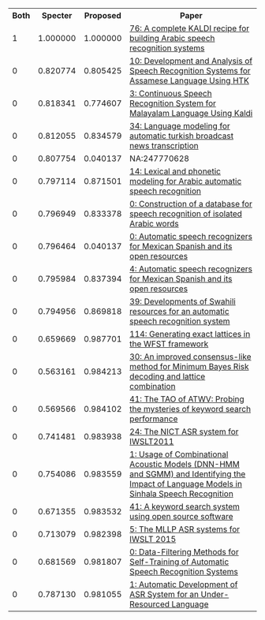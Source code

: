 <html><table><tr>
<th>Both</th>
<th>Specter</th>
<th>Proposed</th>
<th>Paper</th>
</tr>
<tr>
<td>1</td>
<td>1.000000</td>
<td>1.000000</td>
<td><a href="https://www.semanticscholar.org/paper/f33cbf94fdd1817c94f33267b853b24f8b4f28cc">76: A complete KALDI recipe for building Arabic speech recognition systems</a></td>
</tr>
<tr>
<td>0</td>
<td>0.820774</td>
<td>0.805425</td>
<td><a href="https://www.semanticscholar.org/paper/598dcecaf2119c8dc96dd5266871853b89c29caa">10: Development and Analysis of Speech Recognition Systems for Assamese Language Using HTK</a></td>
</tr>
<tr>
<td>0</td>
<td>0.818341</td>
<td>0.774607</td>
<td><a href="https://www.semanticscholar.org/paper/255c9256ec86e4157c849b48788157b48d90d756">3: Continuous Speech Recognition System for Malayalam Language Using Kaldi</a></td>
</tr>
<tr>
<td>0</td>
<td>0.812055</td>
<td>0.834579</td>
<td><a href="https://www.semanticscholar.org/paper/047e4d72776e66d927ff4d0d4aee23f522dea5fe">34: Language modeling for automatic turkish broadcast news transcription</a></td>
</tr>
<tr>
<td>0</td>
<td>0.807754</td>
<td>0.040137</td>
<td>NA:247770628</td>
</tr>
<tr>
<td>0</td>
<td>0.797114</td>
<td>0.871501</td>
<td><a href="https://www.semanticscholar.org/paper/4d14a1aded3117f6c57039d40795e89ffe07dda5">14: Lexical and phonetic modeling for Arabic automatic speech recognition</a></td>
</tr>
<tr>
<td>0</td>
<td>0.796949</td>
<td>0.833378</td>
<td><a href="https://www.semanticscholar.org/paper/511800b3b218f326e9d91005c13a7a9a58b7cf76">0: Construction of a database for speech recognition of isolated Arabic words</a></td>
</tr>
<tr>
<td>0</td>
<td>0.796464</td>
<td>0.040137</td>
<td><a href="https://www.semanticscholar.org/paper/575d50ed7cf7b313726e3127769f17f82e8485ce">0: Automatic speech recognizers for Mexican Spanish and its open resources</a></td>
</tr>
<tr>
<td>0</td>
<td>0.795984</td>
<td>0.837394</td>
<td><a href="https://www.semanticscholar.org/paper/18086056e3dfc51de3eef989454e32e89c3ff173">4: Automatic speech recognizers for Mexican Spanish and its open resources</a></td>
</tr>
<tr>
<td>0</td>
<td>0.794956</td>
<td>0.869818</td>
<td><a href="https://www.semanticscholar.org/paper/7f6785ef8d9d44f602a9e3e40ab4995a445ce1d5">39: Developments of Swahili resources for an automatic speech recognition system</a></td>
</tr>
<tr>
<td>0</td>
<td>0.659669</td>
<td>0.987701</td>
<td><a href="https://www.semanticscholar.org/paper/c9ed9f86cbaec164f2c5b91f2ae8e58bcab6abb2">114: Generating exact lattices in the WFST framework</a></td>
</tr>
<tr>
<td>0</td>
<td>0.563161</td>
<td>0.984213</td>
<td><a href="https://www.semanticscholar.org/paper/83f894e406fc2305bd8aff55b3a57712c98a8a97">30: An improved consensus-like method for Minimum Bayes Risk decoding and lattice combination</a></td>
</tr>
<tr>
<td>0</td>
<td>0.569566</td>
<td>0.984102</td>
<td><a href="https://www.semanticscholar.org/paper/6836eadca4e506b580fc3f7c3374bff363fe0664">41: The TAO of ATWV: Probing the mysteries of keyword search performance</a></td>
</tr>
<tr>
<td>0</td>
<td>0.741481</td>
<td>0.983938</td>
<td><a href="https://www.semanticscholar.org/paper/e886601d52969b5bb1a5be2ff5736697ec9e9928">24: The NICT ASR system for IWSLT2011</a></td>
</tr>
<tr>
<td>0</td>
<td>0.754086</td>
<td>0.983559</td>
<td><a href="https://www.semanticscholar.org/paper/54d99fe6c6d08ced540885ee2a2e75de63d0a310">1: Usage of Combinational Acoustic Models (DNN-HMM and SGMM) and Identifying the Impact of Language Models in Sinhala Speech Recognition</a></td>
</tr>
<tr>
<td>0</td>
<td>0.671355</td>
<td>0.983532</td>
<td><a href="https://www.semanticscholar.org/paper/13698fa6b5823be2fe0b46acde83b3bba15e022e">41: A keyword search system using open source software</a></td>
</tr>
<tr>
<td>0</td>
<td>0.713079</td>
<td>0.982398</td>
<td><a href="https://www.semanticscholar.org/paper/7173b50509d9e2286688fa8f23acaf34a339dd71">5: The MLLP ASR systems for IWSLT 2015</a></td>
</tr>
<tr>
<td>0</td>
<td>0.681569</td>
<td>0.981807</td>
<td><a href="https://www.semanticscholar.org/paper/e63ec0c4f15dd3e697f0a73e1aea2355a12064f9">0: Data-Filtering Methods for Self-Training of Automatic Speech Recognition Systems</a></td>
</tr>
<tr>
<td>0</td>
<td>0.787130</td>
<td>0.981055</td>
<td><a href="https://www.semanticscholar.org/paper/cdd4a16a6534135afeb1471a7ed64c4c40983369">1: Automatic Development of ASR System for an Under-Resourced Language</a></td>
</tr>
</table></html>
